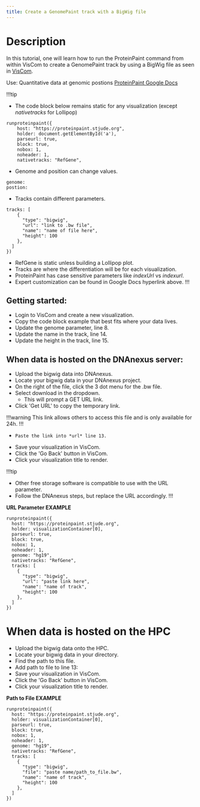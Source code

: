 ```yaml
---
title: Create a GenomePaint track with a BigWig file 
---
```


# Description 
In this tutorial, one will learn how to run the ProteinPaint command from within VisCom to create a GenomePaint track by using a BigWig file as seen in [VisCom](https://viz.stjude.cloud/st-jude-cloud-demo/visualization/genomepaint-bigwig-example~34).

Use: Quantitative data at genomic postions
[ProteinPaint Google Docs](https://docs.google.com/document/d/1ZnPZKSSajWyNISSLELMozKxrZHQbdxQkkkQFnxw6zTs/edit#heading=h.6spyog171fm9)


!!!tip
* The code block below remains static for any visualization (except *nativetracks* for Lollipop)

```JS
runproteinpaint({
    host: "https://proteinpaint.stjude.org",
    holder: document.getElementById('a'),
    parseurl: true,
    block: true,
    nobox: 1,
    noheader: 1,
    nativetracks: "RefGene",
```

*   Genome and position can change values.

``` JS
genome: 
postion: 
```

*	Tracks contain different parameters.

``` JS
tracks: [
    {
      "type": "bigwig",
      "url": "link to .bw file",
      "name": "name of file here",
      "height": 100
    },
  ]
})
```

*	RefGene is static unless building a Lollipop plot.
*	Tracks are where the differentiation will be for each visualization.
*	ProteinPaint has case sensitive parameters like *indexUrl* vs *indexurl*.
* Expert customization can be found in Google Docs hyperlink above.
!!!

## Getting started:
*   Login to VisCom and create a new visualization.
*   Copy the code block example that best fits where your data lives.
*   Update the genome parameter, line 8.
*   Update the name in the track, line 14.
*   Update the height in the track, line 15.

## When data is hosted on the DNAnexus server:
*	Upload the bigwig data into DNAnexus.
*	Locate your bigwig data in your DNAnexus project.
*	On the right of the file, click the 3 dot menu for the .bw file.
* Select download in the dropdown.
  *	This will prompt a GET URL link.
*	Click 'Get URL' to copy the temporary link.

!!!warning 
This link allows others to access this file and is only available for 24h.
!!!

*	  Paste the link into *url* line 13.
*   Save your visualization in VisCom.
*   Click the 'Go Back' button in VisCom.
*   Click your visualization title to render. 

!!!tip
* Other free storage software is compatible to use with the URL parameter.
* Follow the DNAnexus steps, but replace the URL accordingly.
!!!

**URL Parameter EXAMPLE**
```JS
runproteinpaint({
  host: "https://proteinpaint.stjude.org",
  holder: visualizationContainer[0],
  parseurl: true,
  block: true,
  nobox: 1,
  noheader: 1,
  genome: "hg19",
  nativetracks: "RefGene",
  tracks: [
    {
      "type": "bigwig",
      "url": "paste link here",
      "name": "name of track",
      "height": 100
    },
  ]
})
```

# When data is hosted on the HPC
*	Upload the bigwig data onto the HPC.
*	Locate your bigwig data in your directory.
*	Find the path to this file.
* Add path to file to line 13:
* Save your visualization in VisCom.
* Click the 'Go Back' button in VisCom.
* Click your visualization title to render. 


**Path to File EXAMPLE**
```JS
runproteinpaint({
  host: "https://proteinpaint.stjude.org",
  holder: visualizationContainer[0],
  parseurl: true,
  block: true,
  nobox: 1,
  noheader: 1,
  genome: "hg19",
  nativetracks: "RefGene",
  tracks: [
    {
      "type": "bigwig",
      "file": "paste name/path_to_file.bw",
      "name": "name of track",
      "height": 100
    },
  ]
})
```